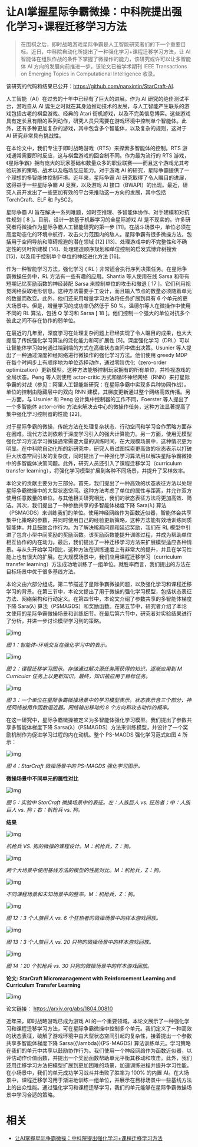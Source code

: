 
# 让AI掌握星际争霸微操：中科院提出强化学习+课程迁移学习方法









> 在围棋之后，即时战略游戏星际争霸是人工智能研究者们的下一个重要目标。近日，中科院自动化所提出了一种强化学习+课程迁移学习方法，让 AI 智能体在组队作战的条件下掌握了微操作的能力，该研究或许可以让多智能体 AI 方向的发展向前推进一步。该论文已被学术期刊 IEEE Transactions on Emerging Topics in Computational Intelligence 收录。

该研究的代码和结果已公开：https://github.com/nanxintin/StarCraft-AI.

人工智能（AI）在过去的十年中已经有了巨大的进展。作为 AI 研究的绝佳测试平台，游戏自从 AI 诞生之时就在其身边推动技术的发展，与人工智能产生联系的游戏包括古老的棋盘游戏、经典的 Atari 街机游戏，以及不完美信息博弈。这些游戏具有定长且有限的系列动作，研究人员只需要在游戏环境中控制单个智能体。此外，还有多种更加复杂的游戏，其中包含多个智能体，以及复杂的规则，这对于 AI 研究非常具有挑战性。

在本论文中，我们专注于即时战略游戏（RTS）来探索多智能体的控制。RTS 游戏通常需要即时反应，这与棋盘游戏的回合制不同。作为最为流行的 RTS 游戏，《星际争霸》拥有庞大的玩家基础和数量众多的职业联赛——而且这个游戏尤其考验玩家的策略、战术以及临场反应能力。对于游戏 AI 的研究，星际争霸提供了一个理想的多智能体控制环境。近年来，星际争霸 AI 研究取得了令人瞩目的进展，这得益于一些星际争霸 AI 竞赛，以及游戏 AI 接口（BWAPI）的出现。最近，研究人员开发出了一些更加有效的平台来推动这一方向的发展，其中包括 TorchCraft、ELF 和 PySC2。

星际争霸 AI 旨在解决一系列难题，如时空推理、多智能体协作、对手建模和对抗性规划 [ 8 ]。目前，设计一款基于机器学习的全星际游戏 AI 是不现实的。许多研究者将微操作为星际争霸人工智能研究的第一步 [11]。在战斗场景中，单位必须在高度动态化的环境中航行，攻击火力范围内的敌人。星际争霸有很多微操方法，包括用于空间导航和障碍规避的潜在领域 [12] [13]、处理游戏中的不完整性和不确定性的贝叶斯建模 [14]、处理建造顺序规划和单位控制的启发式博弈树搜索 [15]，以及用于控制单个单位的神经进化方法 [16]。

作为一种智能学习方法，强化学习 ( RL ) 非常适合执行序列决策任务。在星际争霸微操任务中，RL 方法有一些有趣的应用。Shantia 等人使用在线 Sarsa 和带有短期记忆奖励函数的神经装配 Sarsa 来控制单位的攻击和撤退 [ 17 ]。它们利用视觉网格获取地形信息。这种方法需要手工设计，而且输入节点的数量必须随着单元的数量而改变。此外，他们还采用增量学习方法将任务扩展到具有 6 个单元的更大场景中。但是，增量学习的成功率仍然低于 50 %。温德尔等人在微操作中使用不同的 RL 算法，包括 Q 学习和 Sarsa [ 18 ]。他们控制一个强大的单位对抗多个彼此之间不存在协作的弱单位。

在最近的几年里，深度学习在处理复杂问题上已经实现了令人瞩目的成果，也大大提高了传统强化学习算法的泛化能力和可扩展性 [5]。深度强化学习（DRL）可以让智能体学习如何通过端到端的方式在高维状态空间中做出决策。Usunier 等人提出了一种通过深度神经网络进行微操作的强化学习方法。他们使用 greedy MDP 在每个时间步上有顺序地为单位选择动作，通过零阶优化（zero-order optimization）更新模型。这种方法能够控制玩家拥有的所有单位，并检视游戏的全局状态。Peng 等人则使用 actor-critic 方式和循环神经网络（RNN）来打星际争霸的对战（参见：阿里人工智能新研究：在星际争霸中实现多兵种协同作战）。单位的控制由隐藏层中的双向 RNN 建模，其梯度更新通过整个网络高效传播。另一方面，与 Usunier 和 Peng 设计集中控制器的工作不同，Foerster 等人提出了一个多智能体 actor-critic 方法来解决去中心的微操作任务，这种方法显著提高了集中强化学习控制器的性能 [22]。

对于星际争霸的微操，传统方法在处理复杂状态、行动空间和学习合作策略方面存在困难。现代方法则依赖于深度学习引入的强大计算能力。另一方面，使用无模型强化学习方法学习微操通常需要大量的训练时间，在大规模场景中，这种情况更为明显。在中科院自动化所的新研究中，研究人员试图探索更高效的状态表示以打破巨大状态空间引发的复杂度，同时提出了一种强化学习算法用以解决星际争霸微操中的多智能体决策问题。此外，研究人员还引入了课程迁移学习（curriculum transfer learning），将强化学习模型扩展到各种不同场景，并提升了采样效率。

本论文的贡献主要分为三部分。首先，我们提出了一种高效的状态表征方法以处理星际争霸微操中的大型状态空间。这种方法考虑了单位的属性与距离，并允许双方使用任意数量的单位。与其他相关研究相比，我们的状态表征方法将更加高效、简洁。其次，我们提出了一种参数共享的多智能体梯度下降 Sara(λ) 算法（PSMAGDS）来训练我们的单位。使用神经网络作为函数近似器，智能体会共享集中化策略的参数，并同时使用自己的经验更新策略。这种方法能有效地训练同质智能体，并且鼓励合作行为。为了解决稀疏问题和延迟奖励，我们在 RL 模型中引进了包含小型中间奖励的奖励函数。该奖励函数能提升训练过程，并成为帮助单位相互协作的内在动力。最后，我们提出了一种迁移学习方法来扩展模型适应各种情景。与从头开始学习相比，这种方法在训练速度上有非常大的提升，并且在学习性能上也有很大的扩展。在大规模场景中，我们应用课程迁移学习（curriculum transfer learning）方法成功地训练了一组单位。就胜率而言，我们提出的方法在目标场景中优于很多基线方法。

本论文由六部分组成。第二节描述了星际争霸微操问题，以及强化学习和课程迁移学习的背景。在第三节中，本论文提出了用于微操的强化学习模型，包括状态表征方法、网络架构和行动定义。在第四节中，本论文介绍了参数共享的多智能体梯度下降 Sara(λ) 算法（PSMAGDS）和奖励函数。在第五节中，研究者介绍了本论文使用的星际争霸微操场景和训练细节。在最后第六节中，研究者对实验结果进行了分析，并进一步讨论模型学习到的策略。

![img](https://image.jiqizhixin.com/uploads/editor/08dcf1dd-7322-4eb5-a082-285f75c7aa3f/1522995881058.jpg)

*图 1：智能体-环境交互在强化学习中的表示。*

![img](https://image.jiqizhixin.com/uploads/editor/e2b203a4-d6b2-4249-8040-88137d709606/1522995881160.jpg)

*图 2：课程迁移学习图示。存储通过解决源任务而获得的知识，逐渐应用到 M Curricular 任务上以更新知识。最终，知识被应用于目标任务。*

![img](https://image.jiqizhixin.com/uploads/editor/2d6e6b39-f356-4bf9-a045-bf6cda1c7840/1522995881472.jpg)

*图 3：一个单位在星际争霸微操场景中的学习模型表示。状态表示含三个部分，神经网络被用作函数逼近器。网络输出移动的 8 个方向和攻击动作的概率。*

在这一研究中，星际争霸微操被定义为多智能体强化学习模型。我们提出了参数共享多智能体梯度下降 Sarsa(λ)（PSMAGDS）方法来训练模型，并设计了一个奖励机制作为促进学习过程的内在动机。整个 PS-MAGDS 强化学习范式如图 4 所示：

![img](https://image.jiqizhixin.com/uploads/editor/7e275847-56c5-4546-b15a-173f9cf59623/1522995881562.jpg)

*图 4：StarCraft 微操场景中的 PS-MAGDS 强化学习图示。*

**微操场景中不同单元的属性对比**

![img](https://image.jiqizhixin.com/uploads/editor/7818a560-d4fa-40e3-84a2-4b2a888411c1/1522995881344.jpg)

*图 5：实验中 StarCraft 微操场景中的表征。左：人族巨人 vs. 狂热者；中：人族巨人 vs. 狗；右：机枪兵 vs. 狗。*

**结果**

![img](https://image.jiqizhixin.com/uploads/editor/fb3022e5-c448-40cd-a402-04a584c6ba48/1522995881686.jpg)

*机枪兵 VS. 狗的微操的课程设计。M：机枪兵，Z：狗。*

![img](https://image.jiqizhixin.com/uploads/editor/2d729353-5e5e-4b81-a981-d984b8387f6f/1522995881642.jpg)

*两个大场景中使用基线方法的模型的性能对比。M：机枪兵，Z：狗。*

![img](https://image.jiqizhixin.com/uploads/editor/5dbe3f8b-7251-4534-807d-9d65fd688101/1522995882441.jpg)

*不同课程场景和未知场景中的胜率。M：机枪兵，Z：狗。*

![img](https://image.jiqizhixin.com/uploads/editor/febbdca5-7555-4ccf-b9b1-1eb4c313cb5c/1522995883790.jpg)

*图 12：3 个人族巨人 vs. 6 个狂热者的微操场景中的样本游戏回放。*

![img](https://image.jiqizhixin.com/uploads/editor/f7a4c35c-069d-4875-b22d-725f9e6c4e0c/1522995882360.jpg)

*图 13：3 个人族巨人 vs. 20 只狗的微操场景中的样本游戏回放。*

![img](https://image.jiqizhixin.com/uploads/editor/56e6038a-a6cf-4d08-8b5d-0b361927789c/1522995883617.jpg)

*图 14：20 个机枪兵 vs. 30 只狗的微操场景中的样本游戏回放。*

**论文: StarCraft Micromanagement with Reinforcement Learning and Curriculum Transfer Learning**

![img](https://image.jiqizhixin.com/uploads/editor/ac9a89fe-d6db-4368-af7b-312df17c5c4a/1522995882530.jpg)

论文链接： https://arxiv.org/abs/1804.00810

近年来，即时战略游戏已成为游戏 AI 的一个重要领域。本论文展示了一种强化学习和课程迁移学习方法，可在星际争霸微操中控制多个单元。我们定义了一种高效的状态表征，破解了游戏环境中由大型状态空间引起的复杂性，接着提出一个参数共享多智能体梯度下降 Sarsa({\lambda})(PS-MAGDS) 算法训练单元。学习策略在我们的单元中共享以鼓励协作行为。我们使用一个神经网络作为函数近似器，以评估动作价值函数，并提出一个奖励函数帮助单元平衡其移动和攻击。此外，我们还用迁移学习方法把模型扩展到更加困难的场景，加速训练进程并提升学习性能。在小场景中，我们的单元成功学习战斗并击败了胜率为 100% 的内置 AI。在大场景中，课程迁移学习用于渐进地训练一组单位，并展示在目标场景中一些基线方法上的出众性能。通过强化学习和课程迁移学习，我们的单元能够在星际争霸微操场景中学习合适的策略。


# 相关

- [让AI掌握星际争霸微操：中科院提出强化学习+课程迁移学习方法](https://www.jiqizhixin.com/articles/2018-04-06-4)
